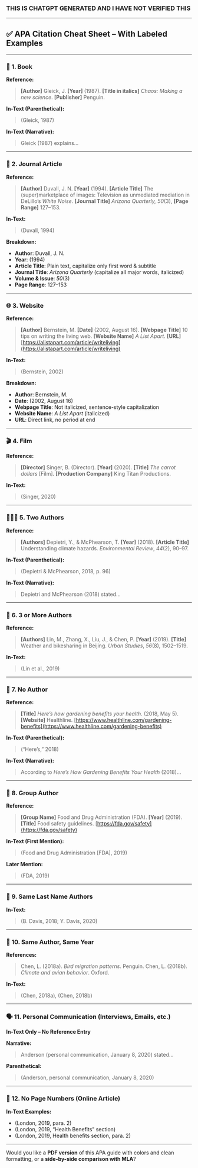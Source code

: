 ### THIS IS CHATGPT GENERATED AND I HAVE NOT VERIFIED THIS

---

## ✅ APA Citation Cheat Sheet – With Labeled Examples

---

### 📘 **1. Book**

**Reference:**

> **\[Author]** Gleick, J. **\[Year]** (1987). **\[Title in italics]** *Chaos: Making a new science*. **\[Publisher]** Penguin.

**In-Text (Parenthetical):**

> (Gleick, 1987)

**In-Text (Narrative):**

> Gleick (1987) explains...

---

### 📃 **2. Journal Article**

**Reference:**

> **\[Author]** Duvall, J. N. **\[Year]** (1994). **\[Article Title]** The (super)marketplace of images: Television as unmediated mediation in DeLillo’s *White Noise*. **\[Journal Title]** *Arizona Quarterly, 50*(3), **\[Page Range]** 127–153.

**In-Text:**

> (Duvall, 1994)

**Breakdown:**

* **Author**: Duvall, J. N.
* **Year**: (1994)
* **Article Title**: Plain text, capitalize only first word & subtitle
* **Journal Title**: *Arizona Quarterly* (capitalize all major words, italicized)
* **Volume & Issue**: *50*(3)
* **Page Range**: 127–153

---

### 🌐 **3. Website**

**Reference:**

> **\[Author]** Bernstein, M. **\[Date]** (2002, August 16). **\[Webpage Title]** 10 tips on writing the living web. **\[Website Name]** *A List Apart*. **\[URL]** [https://alistapart.com/article/writeliving](https://alistapart.com/article/writeliving)

**In-Text:**

> (Bernstein, 2002)

**Breakdown:**

* **Author**: Bernstein, M.
* **Date**: (2002, August 16)
* **Webpage Title**: Not italicized, sentence-style capitalization
* **Website Name**: *A List Apart* (italicized)
* **URL**: Direct link, no period at end

---

### 🎬 **4. Film**

**Reference:**

> **\[Director]** Singer, B. (Director). **\[Year]** (2020). **\[Title]** *The carrot dollars* \[Film]. **\[Production Company]** King Titan Productions.

**In-Text:**

> (Singer, 2020)

---

### 🧑‍🤝‍🧑 **5. Two Authors**

**Reference:**

> **\[Authors]** Depietri, Y., & McPhearson, T. **\[Year]** (2018). **\[Article Title]** Understanding climate hazards. *Environmental Review*, *44*(2), 90–97.

**In-Text (Parenthetical):**

> (Depietri & McPhearson, 2018, p. 96)

**In-Text (Narrative):**

> Depietri and McPhearson (2018) stated...

---

### 👥 **6. 3 or More Authors**

**Reference:**

> **\[Authors]** Lin, M., Zhang, X., Liu, J., & Chen, P. **\[Year]** (2019). **\[Title]** Weather and bikesharing in Beijing. *Urban Studies*, *56*(8), 1502–1519.

**In-Text:**

> (Lin et al., 2019)

---

### 🧾 **7. No Author**

**Reference:**

> **\[Title]** *Here’s how gardening benefits your health*. (2018, May 5). **\[Website]** Healthline. [https://www.healthline.com/gardening-benefits](https://www.healthline.com/gardening-benefits)

**In-Text (Parenthetical):**

> (“Here’s,” 2018)

**In-Text (Narrative):**

> According to *Here’s How Gardening Benefits Your Health* (2018)...

---

### 🏢 **8. Group Author**

**Reference:**

> **\[Group Name]** Food and Drug Administration (FDA). **\[Year]** (2019). **\[Title]** Food safety guidelines. [https://fda.gov/safety](https://fda.gov/safety)

**In-Text (First Mention):**

> (Food and Drug Administration \[FDA], 2019)

**Later Mention:**

> (FDA, 2019)

---

### 🧍 **9. Same Last Name Authors**

**In-Text:**

> (B. Davis, 2018; Y. Davis, 2020)

---

### 📅 **10. Same Author, Same Year**

**References:**

> Chen, L. (2018a). *Bird migration patterns*. Penguin.
> Chen, L. (2018b). *Climate and avian behavior*. Oxford.

**In-Text:**

> (Chen, 2018a), (Chen, 2018b)

---

### 🗣️ **11. Personal Communication (Interviews, Emails, etc.)**

**In-Text Only – No Reference Entry**

**Narrative:**

> Anderson (personal communication, January 8, 2020) stated...

**Parenthetical:**

> (Anderson, personal communication, January 8, 2020)

---

### 🔢 **12. No Page Numbers (Online Article)**

**In-Text Examples:**

* (London, 2019, para. 2)
* (London, 2019, “Health Benefits” section)
* (London, 2019, Health benefits section, para. 2)

---

Would you like a **PDF version** of this APA guide with colors and clean formatting, or a **side-by-side comparison with MLA**?
